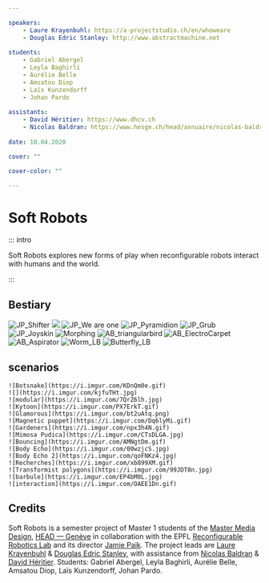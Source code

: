 ```yaml
---

speakers: 
    - Laure Krayenbuhl: https://a-projectstudio.ch/en/whoweare
    - Douglas Edric Stanley: http://www.abstractmachine.net
    
students:
    - Gabriel Abergel
    - Leyla Baghirli
    - Aurélie Belle
    - Amsatou Diop
    - Laís Kunzendorff
    - Johan Pardo
    
assistants:
    - David Héritier: https://www.dhcv.ch
    - Nicolas Baldran: https://www.hesge.ch/head/annuaire/nicolas-baldran
    
date: 10.04.2020

cover: ""

cover-color: ""

---
```


# Soft Robots

::: intro

Soft Robots explores new forms of play when reconfigurable robots interact with humans and the world.

::: 


## Bestiary
![JP_Shifter](https://i.imgur.com/AO1wdFa.gif)
![](https://i.imgur.com/5lwKgi6.gif)
![JP_We are one](https://i.imgur.com/csHcq9x.gif)
![JP_Pyramidion](https://i.imgur.com/7oiahMM.gif)
![JP_Grub](https://i.imgur.com/hJnlkyt.gif)
![JP_Joyskin](https://i.imgur.com/TzXiuJD.gif)
![Morphing](https://i.imgur.com/x9btDDC.gif)
![AB_triangularbird](https://i.imgur.com/fSYqsaC.gif)
![AB_ElectroCarpet](https://i.imgur.com/nx6tZfR.gif)
![AB_Aspirator](https://i.imgur.com/Cu20aVp.gif)
![Worm_LB](https://i.imgur.com/1PSqOas.gif)
![Butterfly_LB](https://i.imgur.com/pzsYXEp.gif)


## scenarios

    ![Botsnake](https://i.imgur.com/KDnQm0e.gif)
    ![](https://i.imgur.com/kjfuTHt.jpg)
    ![modular](https://i.imgur.com/7QrZ6lh.jpg)
    ![Kytoon](https://i.imgur.com/PX7ErkT.gif)
    ![Glamorous](https://i.imgur.com/bt2uAtq.png)
    ![Magnetic puppet](https://i.imgur.com/Dq6lyMi.gif)
    ![Gardeners](https://i.imgur.com/npx3h4N.gif)
    ![Mimosa Pudica](https://i.imgur.com/CTsDLGA.jpg)
    ![Bouncing](https://i.imgur.com/AMNgtDm.gif)
    ![Body Echo](https://i.imgur.com/00wzjcS.jpg)
    ![Body Echo 2](https://i.imgur.com/qoFNKz4.jpg)
    ![Recherches](https://i.imgur.com/xb899XM.gif)
    ![Transformist polygons](https://i.imgur.com/99JDT8n.jpg)
    ![barbule](https://i.imgur.com/EP4bM0L.jpg)
    ![interaction](https://i.imgur.com/OAEE1Dn.gif)


## Credits

Soft Robots is a semester project of Master 1 students of the [Master Media Design](https://www.hesge.ch/head/en/programs-research/master-arts-media-design), [HEAD&nbsp;—&nbsp;Genève](https://www.hesge.ch/head) in collaboration with the EPFL [Reconfigurable Robotics Lab](https://www.epfl.ch/labs/rrl/) and its director [Jamie Paik](https://people.epfl.ch/jamie.paik). The project leads are [Laure Krayenbuhl](https://a-projectstudio.ch/en/whatwedo) & [Douglas Edric Stanley](http://www.abstractmachine.net), with assistance from [Nicolas Baldran](https://www.hesge.ch/head/annuaire/nicolas-baldran) & [David Héritier](https://www.dhcv.ch). Students: Gabriel Abergel, Leyla Baghirli, Aurélie Belle, Amsatou Diop, Laïs Kunzendorff, Johan Pardo.
